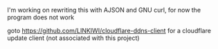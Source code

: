 I'm working on rewriting this with AJSON and GNU curl, for now the program does not work

goto https://github.com/LINKIWI/cloudflare-ddns-client for a cloudflare update client (not associated with this project)
